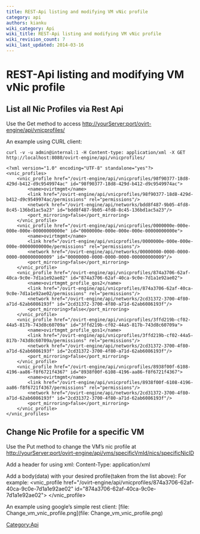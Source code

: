 ```yaml
---
title: REST-Api listing and modifying VM vNic profile
category: api
authors: kianku
wiki_category: Api
wiki_title: REST-Api listing and modifying VM vNic profile
wiki_revision_count: 7
wiki_last_updated: 2014-03-16
---
```


# REST-Api listing and modifying VM vNic profile

## List all Nic Profiles via Rest Api

Use the Get method to access [http://yourServer:port/ovirt-engine/api/vnicprofiles/](http://yourServer:port/ovirt-engine/api/vnicprofiles/)

An example using CURL client:

    curl -v -u admin@internal:1 -H Content-type: application/xml -X GET http://localhost:8080/ovirt-engine/api/vnicprofiles/

    <?xml version="1.0" encoding="UTF-8" standalone="yes"?>
    <vnic_profiles>
        <vnic_profile href="/ovirt-engine/api/vnicprofiles/98f90377-18d8-429d-b412-d9c9549974ac" id="98f90377-18d8-429d-b412-d9c9549974ac">
            <name>ovirtmgmt</name>
            <link href="/ovirt-engine/api/vnicprofiles/98f90377-18d8-429d-b412-d9c9549974ac/permissions" rel="permissions"/>
            <network href="/ovirt-engine/api/networks/bdd8f487-9b05-4fd8-8c45-136bd1ac5a23" id="bdd8f487-9b05-4fd8-8c45-136bd1ac5a23"/>
            <port_mirroring>false</port_mirroring>
        </vnic_profile>
        <vnic_profile href="/ovirt-engine/api/vnicprofiles/0000000e-000e-000e-000e-00000000000e" id="0000000e-000e-000e-000e-00000000000e">
            <name>ovirtmgmt</name>
            <link href="/ovirt-engine/api/vnicprofiles/0000000e-000e-000e-000e-00000000000e/permissions" rel="permissions"/>
            <network href="/ovirt-engine/api/networks/00000000-0000-0000-0000-000000000009" id="00000000-0000-0000-0000-000000000009"/>
            <port_mirroring>false</port_mirroring>
        </vnic_profile>
        <vnic_profile href="/ovirt-engine/api/vnicprofiles/874a3706-62af-40ca-9c0e-7d1a1e92ae02" id="874a3706-62af-40ca-9c0e-7d1a1e92ae02">
            <name>ovirtmgmt_profile_qos2</name>
            <link href="/ovirt-engine/api/vnicprofiles/874a3706-62af-40ca-9c0e-7d1a1e92ae02/permissions" rel="permissions"/>
            <network href="/ovirt-engine/api/networks/2cd31372-3700-4f80-a71d-62ab6086193f" id="2cd31372-3700-4f80-a71d-62ab6086193f"/>
            <port_mirroring>false</port_mirroring>
        </vnic_profile>
        <vnic_profile href="/ovirt-engine/api/vnicprofiles/3ffd219b-cf02-44a5-817b-743d8c60709a" id="3ffd219b-cf02-44a5-817b-743d8c60709a">
            <name>ovirtmgmt_profile_qos1</name>
            <link href="/ovirt-engine/api/vnicprofiles/3ffd219b-cf02-44a5-817b-743d8c60709a/permissions" rel="permissions"/>
            <network href="/ovirt-engine/api/networks/2cd31372-3700-4f80-a71d-62ab6086193f" id="2cd31372-3700-4f80-a71d-62ab6086193f"/>
            <port_mirroring>false</port_mirroring>
        </vnic_profile>
        <vnic_profile href="/ovirt-engine/api/vnicprofiles/8938f00f-6108-4196-aa86-f8f6721f4367" id="8938f00f-6108-4196-aa86-f8f6721f4367">
            <name>ovirtmgmt</name>
            <link href="/ovirt-engine/api/vnicprofiles/8938f00f-6108-4196-aa86-f8f6721f4367/permissions" rel="permissions"/>
            <network href="/ovirt-engine/api/networks/2cd31372-3700-4f80-a71d-62ab6086193f" id="2cd31372-3700-4f80-a71d-62ab6086193f"/>
            <port_mirroring>false</port_mirroring>
        </vnic_profile>
    </vnic_profiles>

## Change Nic Profile for a specific VM

Use the Put method to change the VM’s nic profile at [http://yourServer:port/ovirt-engine/api/vms/specificVmId/nics/specificNicID](http://yourServer:port/ovirt-engine/api/vms/specificVmId/nics/specificNicID)

Add a header for using xml: Content-Type: application/xml

Add a body(data) with your desired profile(taken from the list above): For example:
<nic>
<vnic_profile href="/ovirt-engine/api/vnicprofiles/874a3706-62af-40ca-9c0e-7d1a1e92ae02" id="874a3706-62af-40ca-9c0e-7d1a1e92ae02"> </vnic_profile>
</nic>

An example using google’s simple rest client: [file: Change_vm_vnic_profile.png](file: Change_vm_vnic_profile.png)

<Category:Api>
